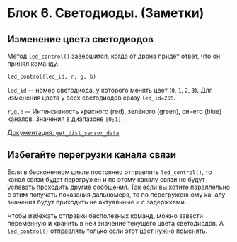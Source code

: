 # Блок 6. Светодиоды. (Заметки)

## Изменение цвета светодиодов

Метод `led_control()` завершится, когда от дрона придёт ответ, что он принял команду.

```python
led_control(led_id, r, g, b)
```
`led_id` -- номер светодиода, у которого менять цвет (`0`, `1`, `2`, `3`). Для изменения цвета у всех светодиодов сразу `led_id=255`.

`r,g,b` -- Интенсивность красного (red), зелёного (green), синего (blue) каналов. Значения в диапазоне `[0;1]`.

[Документация. `get_dist_sensor_data`](https://docs.geoscan.ru/pioneer/programming/python/pioneer-sdk-methods.html#led_control)


## Избегайте перегрузки канала связи

Если в бесконечном цикле постоянно отправлять `led_control()`, то канал связи будет перегружен и по этому каналу связи не будут успевать проходить другие сообщения. Так если вы хотите параллельно с этим получать показания дальномера, то по перегруженному каналу значения будут приходить не актуальные и с задержками.

Чтобы избежать отправки бесполезных команд, можно завести переменную и хранить в ней значение текущего цвета светодиодов. А `led_control()` отправлять только если этот цвет нужно поменять.
